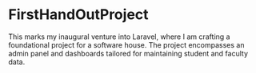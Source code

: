 # FirstHandOutProject
This marks my inaugural venture into Laravel, where I am crafting a foundational project for a software house. The project encompasses an admin panel and dashboards tailored for maintaining student and faculty data.
